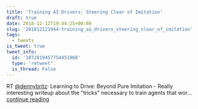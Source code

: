 ```yaml
---
title: 'Training AI Drivers: Steering Clear of Imitation'
draft: true
date: 2018-12-12T19:44:25+00:00
slug: '201812121944-training_ai_drivers_steering_clear_of_imitation'
tags:
  - tweets
is_tweet: true
tweet_info:
  id: '1072819457754451968'
  type: 'retweet'
  is_thread: False
---
```




RT [@dennybritz](https://x.com/dennybritz): Learning to Drive: Beyond Pure Imitation - Really interesting writeup about the "tricks" necessary to train agents that wor… [continue reading](https://x.com/sytelus/status/1072819457754451968)
